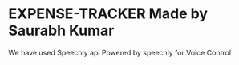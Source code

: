 # EXPENSE-TRACKER Made by Saurabh Kumar
We have used Speechly api Powered by speechly for Voice Control
